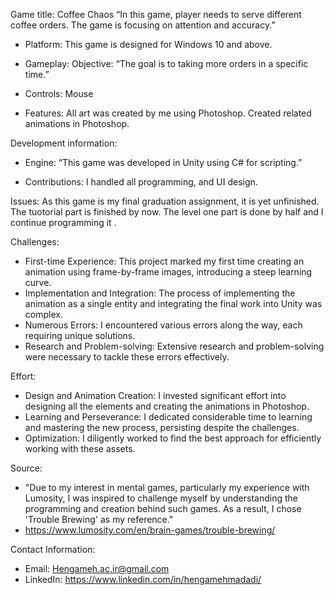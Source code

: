 Game title: Coffee Chaos
“In this game, player needs to serve different coffee orders. The game is focusing on attention and accuracy.” 

  - Platform:
 This game is designed for Windows 10 and above. 

 - Gameplay:
   Objective:
    “The goal is to taking more orders in a specific time.”
 - Controls:
    Mouse
 - Features:
    All art was created by me using Photoshop.
    Created related animations in Photoshop.
  
Development information:
 - Engine:
  “This game was developed in Unity using C# for scripting.”

 - Contributions:
   I handled all programming, and UI design.

Issues: 
   As this game is my final graduation assignment, it is yet unfinished. The tuotorial part is finished by now. The level one part is done by half and I continue programming it .    

Challenges: 
 - First-time Experience: This project marked my first time creating an animation using frame-by-frame images, introducing a steep learning curve. 
 - Implementation and Integration: The process of implementing the animation as a single entity and integrating the final work into Unity was complex. 
 - Numerous Errors: I encountered various errors along the way, each requiring unique solutions. 
 - Research and Problem-solving: Extensive research and problem-solving were necessary to tackle these errors effectively. 

Effort:
 - Design and Animation Creation: I invested significant effort into designing all the elements and creating the animations in Photoshop. 
 - Learning and Perseverance: I dedicated considerable time to learning and mastering the new process, persisting despite the challenges. 
 - Optimization: I diligently worked to find the best approach for efficiently working with these assets. 

Source:
  - "Due to my interest in mental games, particularly my experience with Lumosity, I was inspired to challenge myself by understanding the programming and creation behind such games. As a result, I chose 'Trouble   Brewing' as my reference." 
  - https://www.lumosity.com/en/brain-games/trouble-brewing/


Contact Information:
  - Email: Hengameh.ac.ir@gmail.com 
  - LinkedIn: https://www.linkedin.com/in/hengamehmadadi/
